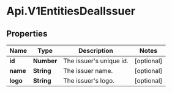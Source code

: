 # Api.V1EntitiesDealIssuer

## Properties

Name | Type | Description | Notes
------------ | ------------- | ------------- | -------------
**id** | **Number** | The issuer&#39;s unique id. | [optional] 
**name** | **String** | The issuer name. | [optional] 
**logo** | **String** | The issuer&#39;s logo. | [optional] 


